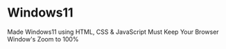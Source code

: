 # Windows11
Made Windows11 using HTML, CSS &amp; JavaScript
Must Keep Your Browser Window's Zoom to 100%
